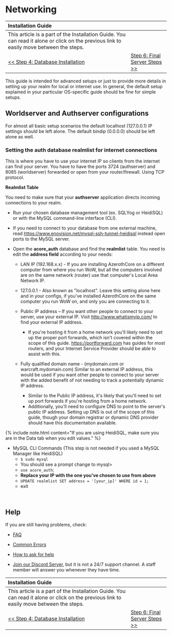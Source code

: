# Networking

| Installation Guide | |
| :- | :- |
| This article is a part of the Installation Guide. You can read it alone or click on the previous link to easily move between the steps. |
| [<< Step 4: Database Installation](database-installation.md) | [Step 6: Final Server Steps >>](final-server-steps.md) |

This guide is intended for advanced setups or just to provide more details in setting up your realm for local or internet use. In general, the default setup explained in your particular OS-specific guide should be fine for simple setups.

## Worldserver and Authserver configurations

For almost all basic setup scenarios the default localhost (127.0.0.1) IP settings should be left alone. The default bindip (0.0.0.0) should be left alone as well.

### Setting the auth database realmlist for internet connections

This is where you have to use your internet IP so clients from the internet can find your server. You have to have the ports 3724 (authserver) and 8085 (worldserver) forwarded or open from your router/firewall. Using TCP protocol.

**Realmlist Table**

You need to make sure that your **authserver** application directs incoming connections to your realm.

- Run your chosen database management tool (ex. SQLYog or HeidiSQL) or with the MySQL command-line interface (CLI).

- If you need to connect to your database from one external machine, read https://www.enovision.net/mysql-ssh-tunnel-heidisql instead open ports to the MySQL server.

- Open the **acore_auth** database and find the **realmlist** table. You need to edit the **address field** according to your needs:

    - LAN IP (192.168.x.x) - If you are installing AzerothCore on a different computer from where you run WoW, but all the computers involved are on the same network (router) use that computer's Local Area Network IP.

    - 127.0.0.1 - Also known as "localhost". Leave this setting alone here and in your configs, if you've installed AzerothCore on the same computer you run WoW on, and only you are connecting to it.

    - Public IP address – If you want other people to connect to your server, use your external IP. Visit http://www.whatismyip.com/ to find your external IP address. 
        -  If you're hosting it from a home network you'll likely need to set up the proper port forwards, which isn't covered within the scope of this guide. https://portforward.com has guides for most routers, and your Internet Service Provider should be able to assist with this. 
    
    - Fully qualified domain name - (mydomain.com or warcraft.mydomain.com) Similar to an external IP address, this would be used if you want other people to connect to your server with the added benefit of not needing to track a potentially dynamic IP address. 
        - Similar to the Public IP address, it's likely that you'll need to set up port forwards if you're hosting from a home network.
        - Additionally, you'll need to configure DNS to point to the server's public IP address. Setting up DNS is out of the scope of this guide, though your domain registrar or dynamic DNS provider should have this documentation available.

{% include note.html content="If you are using HeidiSQL, make sure you are in the Data tab when you edit values." %}

 - MySQL CLI Commands (This step is not needed if you used a MySQL Manager like HeidiSQL)
    - `$ sudo mysql`
    - You should see a prompt change to mysql>
    - `use acore_auth`;
    - **Replace your IP with the one you've chosen to use from above**
    - `UPDATE realmlist SET address = '[your_ip]' WHERE id = 1;`
    - exit
<br>

## Help

If you are still having problems, check:

* [FAQ](faq.md)

* [Common Errors](common-errors.md)

* [How to ask for help](how-to-ask-for-help.md)

* [Join our Discord Server](https://discord.gg/gkt4y2x), but it is not a 24/7 support channel. A staff member will answer you whenever they have time.

| Installation Guide | |
| :- | :- |
| This article is a part of the Installation Guide. You can read it alone or click on the previous link to easily move between the steps. |
| [<< Step 4: Database Installation](database-installation.md) | [Step 6: Final Server Steps >>](final-server-steps.md) |
